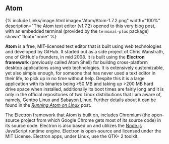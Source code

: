 
## Atom
{% include Links/image.html image="Atom/Atom-1.7.2.png" width="100%" description="The Atom text editor (v1.7.2) opened to this very blog post, with an embedded terminal (provided by the `terminal-plus` package) shown" float="none" %}

**Atom** is a free, MIT-licensed text editor that is built using web technologies and developed by GitHub. It started out as a side project of Chris Wanstrath, one of GitHub's founders, in mid 2008. It is built using the **Electron framework** (previously called Atom Shell) for buildng cross-platform desktop applications using web technologies. It is extensively customizable, yet also simple enough, for someone that has never used a text editor in their life, to pick up in no time without help. Despite this it is a large application with its binaries being &gt;50 MB and taking up &gt;200 MB hard drive space when installed, additionally its boot times are fairly long and it is only in the official repositories of two Linux distributions that I am aware of, namely, Gentoo Linux and Sabayon Linux. Further details about it can be found in the [*Running Atom on Linux*](/running-atom-on-linux) post.

The Electron framework that Atom is built on, includes Chromium (the open-source project from which Google Chrome gets most of its source code) in its source code. Electron is also based on and utilizes the [Node.js](https://nodejs.org/en/) JavaScript runtime engine. Electron is open-source and licensed under the MIT License. Electron apps, under Linux, use the GTK+ 2 toolkit.
